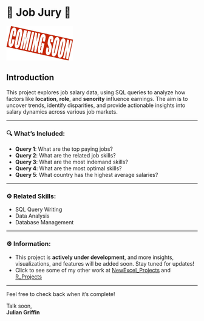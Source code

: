# 💼 **Job Jury** 💼

<img src="../Media/JJ_Soon.jpg" alt="Visual of Job Salary Analysis" width="35%" />

## Introduction  

This project explores job salary data, using SQL queries to analyze how factors like **location**, **role**, and **senority** influence earnings. The aim is to uncover trends, identify disparities, and provide actionable insights into salary dynamics across various job markets. 

---

### 🔍 **What’s Included:**
- **Query 1**: What are the top paying jobs?  
- **Query 2**: What are the related job skills?
- **Query 3**: What are the most indemand skills?
- **Query 4**: What are the most optimal skills?  
- **Query 5**: What country has the highest average salaries?


---

### ⚙️ **Related Skills**:  
- SQL Query Writing  
- Data Analysis  
- Database Management  

---


### ⚙️ **Information**:  
- This project is **actively under development**, and more insights, visualizations, and features will be added soon. Stay tuned for updates!
- Click to see some of my other work at [NewExcel_Projects](https://github.com/JulianGriffin11/NewExcel_Projects) and [R_Projects](https://github.com/JulianGriffin11/R_Projects)




---


Feel free to check back when it’s complete!  

Talk soon,  
**Julian Griffin**

